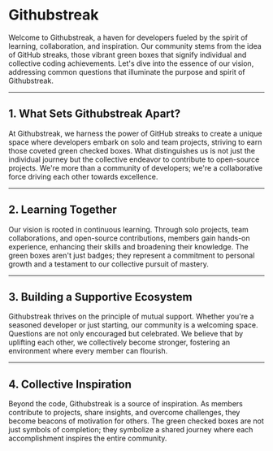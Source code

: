 # Githubstreak

Welcome to Githubstreak, a haven for developers fueled by the spirit of learning, collaboration, and inspiration. Our community stems from the idea of GitHub streaks, those vibrant green boxes that signify individual and collective coding achievements. Let's dive into the essence of our vision, addressing common questions that illuminate the purpose and spirit of Githubstreak.

---

## 1. What Sets Githubstreak Apart?

At Githubstreak, we harness the power of GitHub streaks to create a unique space where developers embark on solo and team projects, striving to earn those coveted green checked boxes. What distinguishes us is not just the individual journey but the collective endeavor to contribute to open-source projects. We're more than a community of developers; we're a collaborative force driving each other towards excellence.

---

## 2. Learning Together

Our vision is rooted in continuous learning. Through solo projects, team collaborations, and open-source contributions, members gain hands-on experience, enhancing their skills and broadening their knowledge. The green boxes aren't just badges; they represent a commitment to personal growth and a testament to our collective pursuit of mastery.

---

## 3. Building a Supportive Ecosystem

Githubstreak thrives on the principle of mutual support. Whether you're a seasoned developer or just starting, our community is a welcoming space. Questions are not only encouraged but celebrated. We believe that by uplifting each other, we collectively become stronger, fostering an environment where every member can flourish.

---

## 4. Collective Inspiration

Beyond the code, Githubstreak is a source of inspiration. As members contribute to projects, share insights, and overcome challenges, they become beacons of motivation for others. The green checked boxes are not just symbols of completion; they symbolize a shared journey where each accomplishment inspires the entire community.
